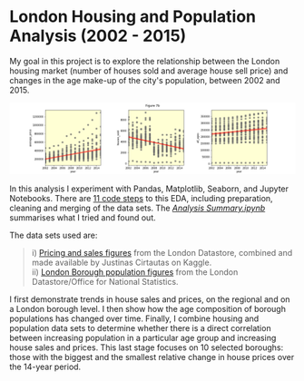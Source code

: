 # London Housing and Population Analysis (2002 - 2015)

My goal in this project is to explore the relationship between the London housing market (number of houses sold and average house sell price) and changes in the age make-up of the city's population, between 2002 and 2015. 

![price_population_sales_over_time](images/Fig7b_year_sales_prices_relationship.png)

In this analysis I experiment with Pandas, Matplotlib, Seaborn, and Jupyter Notebooks.  There are [11 code steps](https://github.com/csmyth215/london_housing_eda/tree/master/jupyter_notebooks) to this EDA, including preparation, cleaning and merging of the data sets.  The [_Analysis Summary.ipynb_](https://github.com/csmyth215/london_housing_eda/blob/master/London%20Housing%20EDA%20-%20Analysis%20Summary.ipynb) summarises what I tried and found out.


The data sets used are:


>i) [Pricing and sales figures](https://www.kaggle.com/justinas/housing-in-london) from the London Datastore, combined and made available by Justinas Cirtautas on Kaggle.  
>ii) [London Borough population figures](https://data.london.gov.uk/dataset/office-national-statistics-ons-population-estimates-borough) from the London Datastore/Office for National Statistics.


I first demonstrate trends in house sales and prices, on the regional and on a London borough level.  I then show how the age composition of borough populations has changed over time.  Finally, I combine housing and population data sets to determine whether there is a direct correlation between increasing population in a particular age group and increasing house sales and prices.  This last stage focuses on 10 selected boroughs: those with the biggest and the smallest relative change in house prices over the 14-year period.